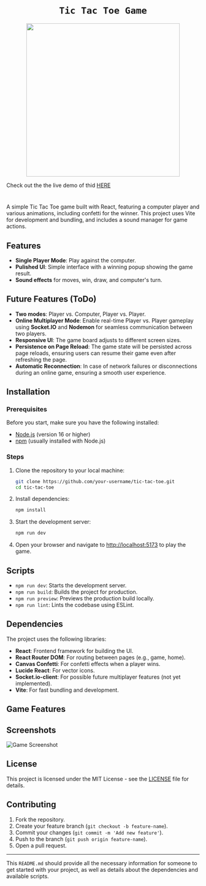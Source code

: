 
# <h1 align=center> **`Tic Tac Toe Game`** </h1>

<p align="center">
    <img src="public/img/portrait.png"  height=400>
    
</p>
<!--
Read this in [Spanish](README-es.md) / Lee este archivo en [español](README-es.md)  
-->

Check out the the live demo of thid [HERE](https://your-vercel-deployment-url.vercel.app)

# 

A simple Tic Tac Toe game built with React, featuring a computer player and various animations, including confetti for the winner. This project uses Vite for development and bundling, and includes a sound manager for game actions.



## Features

- **Single Player Mode**: Play against the computer.
- **Pulished UI**: Simple interface with a winning popup showing the game result.
- **Sound effects** for moves, win, draw, and computer's turn.

## Future Features (ToDo)

- **Two modes**: Player vs. Computer, Player vs. Player.
- **Online Multiplayer Mode**: Enable real-time Player vs. Player gameplay using **Socket.IO** and **Nodemon** for seamless communication between two players.
- **Responsive UI**: The game board adjusts to different screen sizes.
- **Persistence on Page Reload**: The game state will be persisted across page reloads, ensuring users can resume their game even after refreshing the page.
- **Automatic Reconnection**: In case of network failures or disconnections during an online game, ensuring a smooth user experience.

## Installation

### Prerequisites

Before you start, make sure you have the following installed:

- [Node.js](https://nodejs.org/) (version 16 or higher)
- [npm](https://www.npmjs.com/) (usually installed with Node.js)

### Steps

1. Clone the repository to your local machine:

   ```bash
   git clone https://github.com/your-username/tic-tac-toe.git
   cd tic-tac-toe
   ```

2. Install dependencies:

   ```bash
   npm install
   ```

3. Start the development server:

   ```bash
   npm run dev
   ```

4. Open your browser and navigate to [http://localhost:5173](http://localhost:5173) to play the game.

## Scripts

- `npm run dev`: Starts the development server.
- `npm run build`: Builds the project for production.
- `npm run preview`: Previews the production build locally.
- `npm run lint`: Lints the codebase using ESLint.

## Dependencies

The project uses the following libraries:

- **React**: Frontend framework for building the UI.
- **React Router DOM**: For routing between pages (e.g., game, home).
- **Canvas Confetti**: For confetti effects when a player wins.
- **Lucide React**: For vector icons.
- **Socket.io-client**: For possible future multiplayer features (not yet implemented).
- **Vite**: For fast bundling and development.

## Game Features




## Screenshots

![Game Screenshot](path/to/screenshot.png)

## License

This project is licensed under the MIT License - see the [LICENSE](LICENSE) file for details.

## Contributing

1. Fork the repository.
2. Create your feature branch (`git checkout -b feature-name`).
3. Commit your changes (`git commit -m 'Add new feature'`).
4. Push to the branch (`git push origin feature-name`).
5. Open a pull request.

---

This `README.md` should provide all the necessary information for someone to get started with your project, as well as details about the dependencies and available scripts.